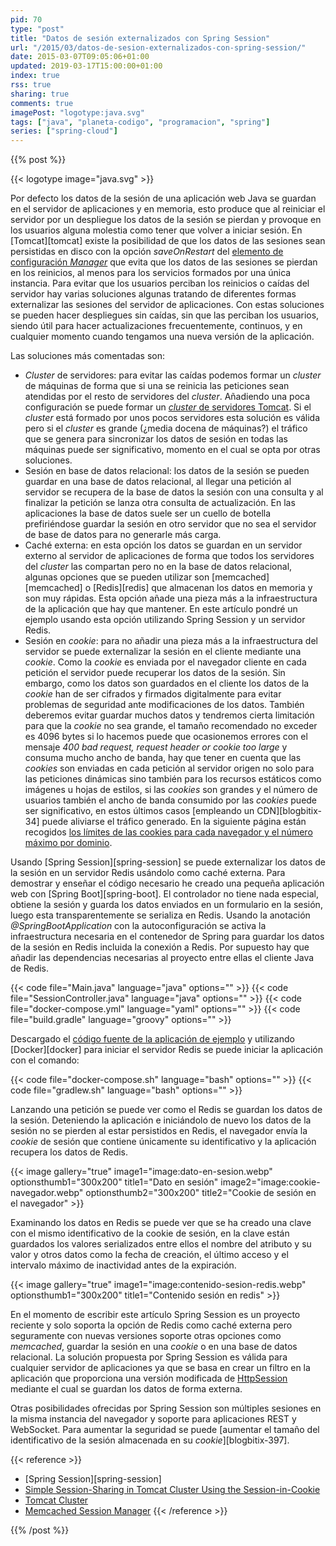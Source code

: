 ```yaml
---
pid: 70
type: "post"
title: "Datos de sesión externalizados con Spring Session"
url: "/2015/03/datos-de-sesion-externalizados-con-spring-session/"
date: 2015-03-07T09:05:06+01:00
updated: 2019-03-17T15:00:00+01:00
index: true
rss: true
sharing: true
comments: true
imagePost: "logotype:java.svg"
tags: ["java", "planeta-codigo", "programacion", "spring"]
series: ["spring-cloud"]
---
```


{{% post %}}

{{< logotype image="java.svg" >}}

Por defecto los datos de la sesión de una aplicación web Java se guardan en el servidor de aplicaciones y en memoria, esto produce que al reiniciar el servidor por un despliegue los datos de la sesión se pierdan y provoque en los usuarios alguna molestia como tener que volver a iniciar sesión. En [Tomcat][tomcat] existe la posibilidad de que los datos de las sesiones sean persistidas en disco con la opción _saveOnRestart_ del [elemento de configuración _Manager_](https://tomcat.apache.org/tomcat-8.0-doc/config/manager.html) que evita que los datos de las sesiones se pierdan en los reinicios, al menos para los servicios formados por una única instancia. Para evitar que los usuarios perciban los reinicios o caídas del servidor hay varias soluciones algunas tratando de diferentes formas externalizar las sesiones del servidor de aplicaciones. Con estas soluciones se pueden hacer despliegues sin caídas, sin que las perciban los usuarios, siendo útil para hacer actualizaciones frecuentemente, continuos, y en cualquier momento cuando tengamos una nueva versión de la aplicación.

Las soluciones más comentadas son:

* _Cluster_ de servidores: para evitar las caídas podemos formar un _cluster_ de máquinas de forma que si una se reinicia las peticiones sean atendidas por el resto de servidores del _cluster_. Añadiendo una poca configuración se puede formar un [_cluster_ de servidores Tomcat](https://tomcat.apache.org/tomcat-8.0-doc/cluster-howto.html). Si el _cluster_ está formado por unos pocos servidores esta solución es válida pero si el _cluster_ es grande (¿media docena de máquinas?) el tráfico que se genera para sincronizar los datos de sesión en todas las máquinas puede ser significativo, momento en el cual se opta por otras soluciones.
* Sesión en base de datos relacional: los datos de la sesión se pueden guardar en una base de datos relacional, al llegar una petición al servidor se recupera de la base de datos la sesión con una consulta y al finalizar la petición se lanza otra consulta de actualización. En las aplicaciones la base de datos suele ser un cuello de botella prefiriéndose guardar la sesión en otro servidor que no sea el servidor de base de datos para no generarle más carga.
* Caché externa: en esta opción los datos se guardan en un servidor externo al servidor de aplicaciones de forma que todos los servidores del _cluster_ las compartan pero no en la base de datos relacional, algunas opciones que se pueden utilizar son [memcached][memcached] o [Redis][redis] que almacenan los datos en memoria y son muy rápidas. Esta opción añade una pieza más a la infraestructura de la aplicación que hay que mantener. En este artículo pondré un ejemplo usando esta opción utilizando Spring Session y un servidor Redis.
* Sesión en _cookie_: para no añadir una pieza más a la infraestructura del servidor se puede externalizar la sesión en el cliente mediante una _cookie_. Como la _cookie_ es enviada por el navegador cliente en cada petición el servidor puede recuperar los datos de la sesión. Sin embargo, como los datos son guardados en el cliente los datos de la _cookie_ han de ser cifrados y firmados digitalmente para evitar problemas de seguridad ante modificaciones de los datos. También deberemos evitar guardar muchos datos y tendremos cierta limitación para que la _cookie_ no sea grande, el tamaño recomendado no exceder es 4096 bytes si lo hacemos puede que ocasionemos errores con el mensaje _400 bad request, request header or cookie too large_ y consuma mucho ancho de banda, hay que tener en cuenta que las _cookies_ son enviadas en cada petición al servidor origen no solo para las peticiones dinámicas sino también para los recursos estáticos como imágenes u hojas de estilos, si las _cookies_ son grandes y el número de usuarios también el ancho de banda consumido por las _cookies_ puede ser significativo, en estos últimos casos [empleando un CDN][blogbitix-34] puede aliviarse el tráfico generado. En la siguiente página están recogidos [los límites de las cookies para cada navegador y el número máximo por dominio](http://browsercookielimits.squawky.net/).

Usando [Spring Session][spring-session] se puede externalizar los datos de la sesión en un servidor Redis usándolo como caché externa. Para demostrar y enseñar el código necesario he creado una pequeña aplicación web con [Spring Boot][spring-boot]. El controlador no tiene nada especial, obtiene la sesión y guarda los datos enviados en un formulario en la sesión, luego esta transparentemente se serializa en Redis. Usando la anotación _@SpringBootApplication_ con la autoconfiguración se activa la infraestructura necesaria en el contenedor de Spring para guardar los datos de la sesión en Redis incluida la conexión a Redis. Por supuesto hay que añadir las dependencias necesarias al proyecto entre ellas el cliente Java de Redis.

{{< code file="Main.java" language="java" options="" >}}
{{< code file="SessionController.java" language="java" options="" >}}
{{< code file="docker-compose.yml" language="yaml" options="" >}}
{{< code file="build.gradle" language="groovy" options="" >}}

Descargado el [código fuente de la aplicación de ejemplo](https://github.com/picodotdev/blog-ejemplos/tree/master/SpringSession) y utilizando [Docker][docker] para iniciar el servidor Redis se puede iniciar la aplicación con el comando:

{{< code file="docker-compose.sh" language="bash" options="" >}}
{{< code file="gradlew.sh" language="bash" options="" >}}

Lanzando una petición se puede ver como el Redis se guardan los datos de la sesión. Deteniendo la aplicación e iniciándolo de nuevo los datos de la sesión no se pierden al estar persistidos en Redis, el navegador envía la _cookie_ de sesión que contiene únicamente su identificativo y la aplicación recupera los datos de Redis.

{{< image
    gallery="true"
    image1="image:dato-en-sesion.webp" optionsthumb1="300x200" title1="Dato en sesión"
    image2="image:cookie-navegador.webp" optionsthumb2="300x200" title2="Cookie de sesión en el navegador" >}}

Examinando los datos en Redis se puede ver que se ha creado una clave con el mismo identificativo de la cookie de sesión, en la clave están guardados los valores serializados entre ellos el nombre del atributo y su valor y otros datos como la fecha de creación, el último acceso y el intervalo máximo de inactividad antes de la expiración.

{{< image
    gallery="true"
    image1="image:contenido-sesion-redis.webp" optionsthumb1="300x200" title1="Contenido sesión en redis" >}}

En el momento de escribir este artículo Spring Session es un proyecto reciente y solo soporta la opción de Redis como caché externa pero seguramente con nuevas versiones soporte otras opciones como _memcached_, guardar la sesión en una _cookie_ o en una base de datos relacional. La solución propuesta por Spring Session es válida para cualquier servidor de aplicaciones ya que se basa en crear un filtro en la aplicación que proporciona una versión modificada de [HttpSession](https://docs.oracle.com/javaee/7/api/javax/servlet/http/HttpSession.html) mediante el cual se guardan los datos de forma externa.

Otras posibilidades ofrecidas por Spring Session son múltiples sesiones en la misma instancia del navegador y soporte para aplicaciones REST y WebSocket. Para aumentar la seguridad se puede [aumentar el tamaño del identificativo de la sesión almacenada en su _cookie_][blogbitix-397].

{{< reference >}}
* [Spring Session][spring-session]
* [Simple Session-Sharing in Tomcat Cluster Using the Session-in-Cookie](https://shinesolutions.com/2012/12/18/simple-session-sharing-in-tomcat-cluster-using-the-session-in-cookie-pattern/)
* [Tomcat Cluster](http://tomcat.apache.org/tomcat-8.0-doc/cluster-howto.html)
* [Memcached Session Manager](https://code.google.com/p/memcached-session-manager/)
{{< /reference >}}

{{% /post %}}

